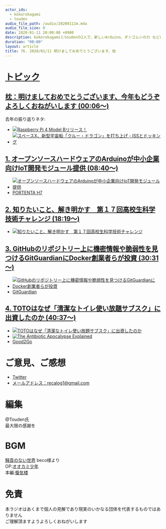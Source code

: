 ```yaml
---
actor_ids:
  - kokorokagami
  - touden
audio_file_path: /audio/20200111m.m4a
audio_file_size: 0
date: 2020-01-11 20:00:00 +0900
description: kokorokagamiとtoudenの2人で、新しいArduino、ダンゴムシの力 などについて話しました。
duration: "00:00"
layout: article
title: 76. 2020/01/11 明けましておめでとうございます、他
---
```

# <u>トピック</u>

## <u>枕：明けましておめでとうございます、今年もどうぞよろしくおねがいします (00:06～)</u>

去年の振り返りネタ:  
- [![Raspberry Pi 4 Model Bリリース！](https://www.raspi.jp/wp-content/uploads/2019/06/pi4.jpg)](https://www.raspi.jp/2019/06/raspberry-pi-4-model-b-release/)
- [![スペースX、新型宇宙船「クルー・ドラゴン」を打ち上げ - ISSとドッキング](https://news.mynavi.jp/article/20190304-782386/images/001.jpg)](https://news.mynavi.jp/article/20190304-782386/)

## <u>[1. オープンソースハードウェアのArduinoが中小企業向けIoT開発モジュール提供](https://jp.techcrunch.com/2020/01/08/2020-01-07-arduino-launches-a-new-modular-platform-for-iot-development/) (08:40～)</u>

- [![オープンソースハードウェアのArduinoが中小企業向けIoT開発モジュール提供](https://techcrunchjp.files.wordpress.com/2020/01/arduino-portenta-h7-module.jpg?w=730)](https://jp.techcrunch.com/2020/01/08/2020-01-07-arduino-launches-a-new-modular-platform-for-iot-development/)
- [PORTENTA H7](https://store.arduino.cc/usa/portenta-h7)

## <u>[2. 知りたいこと、解き明かす　第１７回高校生科学技術チャレンジ](https://www.asahi.com/articles/DA3S14309454.html) (18:19～)</u>

- [![知りたいこと、解き明かす　第１７回高校生科学技術チャレンジ](https://www.asahicom.jp/articles/images/AS20191227000298_comm.jpg)](https://www.asahi.com/articles/DA3S14309454.html)

## <u>[3. GitHubのリポジトリー上に機密情報や脆弱性を見つけるGitGuardianにDocker創業者らが投資](https://jp.techcrunch.com/2019/12/05/2019-12-04-gitguardian-raises-12m-to-help-developers-write-more-secure-code-and-fixgithub-leaks/) (30:31～)</u>

- [![GitHubのリポジトリー上に機密情報や脆弱性を見つけるGitGuardianにDocker創業者らが投資](https://techcrunchjp.files.wordpress.com/2019/12/gitguardian_portrait_2.jpg?w=480)](https://jp.techcrunch.com/2019/12/05/2019-12-04-gitguardian-raises-12m-to-help-developers-write-more-secure-code-and-fixgithub-leaks/)
- [GitGuardian](https://www.gitguardian.com/)

## <u>[4. TOTOはなぜ「清潔なトイレ使い放題サブスク」に出資したのか](https://xtrend.nikkei.com/atcl/contents/18/00109/00053/) (40:37～)</u>

- [![TOTOはなぜ「清潔なトイレ使い放題サブスク」に出資したのか](https://cdn-xtrend.nikkei.com/atcl/contents/18/00109/00053/002.jpg?__scale=w:320,h:623&_sh=0ff0700e70)](https://xtrend.nikkei.com/atcl/contents/18/00109/00053/)
- [![The Antibiotic Apocalypse Explained](https://img.youtube.com/vi/xZbcwi7SfZE/0.jpg)](https://www.youtube.com/watch?v=xZbcwi7SfZE)
- [Good2Go](https://www.good2go.global/index.html)


# ご意見、ご感想
- [Twitter](https://twitter.com/recalog1)
- [メールアドレス：recalog1@gmail.com](recalog1@gmail.com)

# 編集

@Touden氏  
最大限の感謝を  

# BGM

[騒音のない世界](http://noiselessworld.net/) beco様より  
OP:[オオカミ少年](https://soundcloud.com/baron1_3/wolfboy)  
本編:[蜃気楼](https://soundcloud.com/baron1_3/shinkirou)  

# 免責

本ラジオはあくまで個人の見解であり現実のいかなる団体を代表するものではありません  
ご理解頂ますようよろしくおねがいします  